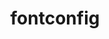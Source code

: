 ---
title: "fontconfig"
layout: cache
categories: [package, develop]
meta: {"versions": ["2.15.0"], "compilers": ["gcc@=10.2.1", "gcc@=10.5.0", "gcc@=11.1.0", "gcc@=11.4.0", "gcc@=13.3.0", "oneapi@=2024.2.1"], "oss": ["centos7", "rhel8", "ubuntu20.04", "ubuntu22.04"], "platforms": ["linux"], "targets": ["aarch64", "x86_64_v3"], "stacks": ["data-vis-sdk", "developer-tools-aarch64-linux-gnu", "developer-tools-manylinux2014", "developer-tools-x86_64_v3-linux-gnu", "e4s", "e4s-oneapi", "hep", "root"], "num_specs": 25, "num_specs_by_stack": {"developer-tools-manylinux2014": 1, "root": 25, "developer-tools-x86_64_v3-linux-gnu": 6, "developer-tools-aarch64-linux-gnu": 6, "data-vis-sdk": 4, "hep": 2, "e4s": 3, "e4s-oneapi": 3}}
spec_details: [{"hash": "2bc7blftw7dlepx7qbj5rtjrlzkz4u5f", "compiler": "gcc@=10.2.1", "versions": ["2.15.0"], "os": "centos7", "platform": "linux", "target": "x86_64_v3", "variants": ["build_system=autotools", "~pic"], "stacks": ["developer-tools-manylinux2014", "root"], "size": "-", "tarball": "https://binaries.spack.io/develop/build_cache/linux-centos7-x86_64_v3/gcc-10.2.1/fontconfig-2.15.0/linux-centos7-x86_64_v3-gcc-10.2.1-fontconfig-2.15.0-2bc7blftw7dlepx7qbj5rtjrlzkz4u5f.spack"}, {"hash": "2a3iw4syrv3cav2jokl6edq7dc7ceeko", "compiler": "gcc@=10.5.0", "versions": ["2.15.0"], "os": "centos7", "platform": "linux", "target": "x86_64_v3", "variants": ["build_system=autotools", "~pic"], "stacks": ["developer-tools-x86_64_v3-linux-gnu", "root"], "size": "-", "tarball": "https://binaries.spack.io/develop/build_cache/linux-centos7-x86_64_v3/gcc-10.5.0/fontconfig-2.15.0/linux-centos7-x86_64_v3-gcc-10.5.0-fontconfig-2.15.0-2a3iw4syrv3cav2jokl6edq7dc7ceeko.spack"}, {"hash": "2t7mmxnlw23u3yb6comahgzguqeivj7z", "compiler": "gcc@=10.5.0", "versions": ["2.15.0"], "os": "centos7", "platform": "linux", "target": "x86_64_v3", "variants": ["build_system=autotools", "~pic"], "stacks": ["developer-tools-x86_64_v3-linux-gnu", "root"], "size": "-", "tarball": "https://binaries.spack.io/develop/build_cache/linux-centos7-x86_64_v3/gcc-10.5.0/fontconfig-2.15.0/linux-centos7-x86_64_v3-gcc-10.5.0-fontconfig-2.15.0-2t7mmxnlw23u3yb6comahgzguqeivj7z.spack"}, {"hash": "axir62jkpnf6m6tltqbik6vvptaywzf7", "compiler": "gcc@=10.5.0", "versions": ["2.15.0"], "os": "centos7", "platform": "linux", "target": "x86_64_v3", "variants": ["build_system=autotools", "~pic"], "stacks": ["developer-tools-x86_64_v3-linux-gnu", "root"], "size": "-", "tarball": "https://binaries.spack.io/develop/build_cache/linux-centos7-x86_64_v3/gcc-10.5.0/fontconfig-2.15.0/linux-centos7-x86_64_v3-gcc-10.5.0-fontconfig-2.15.0-axir62jkpnf6m6tltqbik6vvptaywzf7.spack"}, {"hash": "d3ksqujl7gt4j6zbnstwfsswq755h6ye", "compiler": "gcc@=10.5.0", "versions": ["2.15.0"], "os": "centos7", "platform": "linux", "target": "x86_64_v3", "variants": ["build_system=autotools", "~pic"], "stacks": ["developer-tools-x86_64_v3-linux-gnu", "root"], "size": "-", "tarball": "https://binaries.spack.io/develop/build_cache/linux-centos7-x86_64_v3/gcc-10.5.0/fontconfig-2.15.0/linux-centos7-x86_64_v3-gcc-10.5.0-fontconfig-2.15.0-d3ksqujl7gt4j6zbnstwfsswq755h6ye.spack"}, {"hash": "ddxalqim4n7lb7k7jpfdqz3jowsducrh", "compiler": "gcc@=10.5.0", "versions": ["2.15.0"], "os": "centos7", "platform": "linux", "target": "x86_64_v3", "variants": ["build_system=autotools", "~pic"], "stacks": ["developer-tools-x86_64_v3-linux-gnu", "root"], "size": "-", "tarball": "https://binaries.spack.io/develop/build_cache/linux-centos7-x86_64_v3/gcc-10.5.0/fontconfig-2.15.0/linux-centos7-x86_64_v3-gcc-10.5.0-fontconfig-2.15.0-ddxalqim4n7lb7k7jpfdqz3jowsducrh.spack"}, {"hash": "z7fgflcbxv3sa5lbmefvkmbixp3lirou", "compiler": "gcc@=10.5.0", "versions": ["2.15.0"], "os": "centos7", "platform": "linux", "target": "x86_64_v3", "variants": ["build_system=autotools", "~pic"], "stacks": ["developer-tools-x86_64_v3-linux-gnu", "root"], "size": "-", "tarball": "https://binaries.spack.io/develop/build_cache/linux-centos7-x86_64_v3/gcc-10.5.0/fontconfig-2.15.0/linux-centos7-x86_64_v3-gcc-10.5.0-fontconfig-2.15.0-z7fgflcbxv3sa5lbmefvkmbixp3lirou.spack"}, {"hash": "4yg4n4iew6t4pdx7i2yqbmx5kzfn27sn", "compiler": "gcc@=13.3.0", "versions": ["2.15.0"], "os": "rhel8", "platform": "linux", "target": "aarch64", "variants": ["build_system=autotools", "~pic"], "stacks": ["developer-tools-aarch64-linux-gnu", "root"], "size": "-", "tarball": "https://binaries.spack.io/develop/build_cache/linux-rhel8-aarch64/gcc-13.3.0/fontconfig-2.15.0/linux-rhel8-aarch64-gcc-13.3.0-fontconfig-2.15.0-4yg4n4iew6t4pdx7i2yqbmx5kzfn27sn.spack"}, {"hash": "jzoeu2rjdf7l7gjrnivpc4zqszjxa2sx", "compiler": "gcc@=13.3.0", "versions": ["2.15.0"], "os": "rhel8", "platform": "linux", "target": "aarch64", "variants": ["build_system=autotools", "~pic"], "stacks": ["developer-tools-aarch64-linux-gnu", "root"], "size": "-", "tarball": "https://binaries.spack.io/develop/build_cache/linux-rhel8-aarch64/gcc-13.3.0/fontconfig-2.15.0/linux-rhel8-aarch64-gcc-13.3.0-fontconfig-2.15.0-jzoeu2rjdf7l7gjrnivpc4zqszjxa2sx.spack"}, {"hash": "nmql67vuibmjwtwfuaojfkjrdohiqglh", "compiler": "gcc@=13.3.0", "versions": ["2.15.0"], "os": "rhel8", "platform": "linux", "target": "aarch64", "variants": ["build_system=autotools", "~pic"], "stacks": ["developer-tools-aarch64-linux-gnu", "root"], "size": "-", "tarball": "https://binaries.spack.io/develop/build_cache/linux-rhel8-aarch64/gcc-13.3.0/fontconfig-2.15.0/linux-rhel8-aarch64-gcc-13.3.0-fontconfig-2.15.0-nmql67vuibmjwtwfuaojfkjrdohiqglh.spack"}, {"hash": "pqq3sujwk7247yri7n6u7terp5rxuxjc", "compiler": "gcc@=13.3.0", "versions": ["2.15.0"], "os": "rhel8", "platform": "linux", "target": "aarch64", "variants": ["build_system=autotools", "~pic"], "stacks": ["developer-tools-aarch64-linux-gnu", "root"], "size": "-", "tarball": "https://binaries.spack.io/develop/build_cache/linux-rhel8-aarch64/gcc-13.3.0/fontconfig-2.15.0/linux-rhel8-aarch64-gcc-13.3.0-fontconfig-2.15.0-pqq3sujwk7247yri7n6u7terp5rxuxjc.spack"}, {"hash": "rubpaelui3lrmqfwgvtelqwiccj3puet", "compiler": "gcc@=13.3.0", "versions": ["2.15.0"], "os": "rhel8", "platform": "linux", "target": "aarch64", "variants": ["build_system=autotools", "~pic"], "stacks": ["developer-tools-aarch64-linux-gnu", "root"], "size": "-", "tarball": "https://binaries.spack.io/develop/build_cache/linux-rhel8-aarch64/gcc-13.3.0/fontconfig-2.15.0/linux-rhel8-aarch64-gcc-13.3.0-fontconfig-2.15.0-rubpaelui3lrmqfwgvtelqwiccj3puet.spack"}, {"hash": "vz6ee7sa4e5a34ap6pxkqe67cg3euoic", "compiler": "gcc@=13.3.0", "versions": ["2.15.0"], "os": "rhel8", "platform": "linux", "target": "aarch64", "variants": ["build_system=autotools", "~pic"], "stacks": ["developer-tools-aarch64-linux-gnu", "root"], "size": "-", "tarball": "https://binaries.spack.io/develop/build_cache/linux-rhel8-aarch64/gcc-13.3.0/fontconfig-2.15.0/linux-rhel8-aarch64-gcc-13.3.0-fontconfig-2.15.0-vz6ee7sa4e5a34ap6pxkqe67cg3euoic.spack"}, {"hash": "44innjkgc244inetol2sywukzqhidr6w", "compiler": "gcc@=11.1.0", "versions": ["2.15.0"], "os": "ubuntu20.04", "platform": "linux", "target": "x86_64_v3", "variants": ["build_system=autotools", "~pic"], "stacks": ["data-vis-sdk", "root"], "size": "-", "tarball": "https://binaries.spack.io/develop/build_cache/linux-ubuntu20.04-x86_64_v3/gcc-11.1.0/fontconfig-2.15.0/linux-ubuntu20.04-x86_64_v3-gcc-11.1.0-fontconfig-2.15.0-44innjkgc244inetol2sywukzqhidr6w.spack"}, {"hash": "ocphudlpyhxvka6t33rvej3ajv6myfrj", "compiler": "gcc@=11.1.0", "versions": ["2.15.0"], "os": "ubuntu20.04", "platform": "linux", "target": "x86_64_v3", "variants": ["build_system=autotools", "~pic"], "stacks": ["data-vis-sdk", "root"], "size": "-", "tarball": "https://binaries.spack.io/develop/build_cache/linux-ubuntu20.04-x86_64_v3/gcc-11.1.0/fontconfig-2.15.0/linux-ubuntu20.04-x86_64_v3-gcc-11.1.0-fontconfig-2.15.0-ocphudlpyhxvka6t33rvej3ajv6myfrj.spack"}, {"hash": "6l6wbfl5sclkhkixux6jdncz6u5stbgm", "compiler": "gcc@=11.1.0", "versions": ["2.15.0"], "os": "ubuntu20.04", "platform": "linux", "target": "x86_64_v3", "variants": ["build_system=autotools", "~pic"], "stacks": ["data-vis-sdk", "root"], "size": "-", "tarball": "https://binaries.spack.io/develop/build_cache/linux-ubuntu20.04-x86_64_v3/gcc-11.1.0/fontconfig-2.15.0/linux-ubuntu20.04-x86_64_v3-gcc-11.1.0-fontconfig-2.15.0-6l6wbfl5sclkhkixux6jdncz6u5stbgm.spack"}, {"hash": "4dj46rl3i3jene3niys3ndmtbn7qimao", "compiler": "gcc@=11.1.0", "versions": ["2.15.0"], "os": "ubuntu20.04", "platform": "linux", "target": "x86_64_v3", "variants": ["build_system=autotools", "~pic"], "stacks": ["data-vis-sdk", "root"], "size": "-", "tarball": "https://binaries.spack.io/develop/build_cache/linux-ubuntu20.04-x86_64_v3/gcc-11.1.0/fontconfig-2.15.0/linux-ubuntu20.04-x86_64_v3-gcc-11.1.0-fontconfig-2.15.0-4dj46rl3i3jene3niys3ndmtbn7qimao.spack"}, {"hash": "jqiazfjjkvbopzqoq32cb52m2leucgey", "compiler": "gcc@=11.4.0", "versions": ["2.15.0"], "os": "ubuntu22.04", "platform": "linux", "target": "x86_64_v3", "variants": ["build_system=autotools", "~pic"], "stacks": ["hep", "root"], "size": "-", "tarball": "https://binaries.spack.io/develop/build_cache/linux-ubuntu22.04-x86_64_v3/gcc-11.4.0/fontconfig-2.15.0/linux-ubuntu22.04-x86_64_v3-gcc-11.4.0-fontconfig-2.15.0-jqiazfjjkvbopzqoq32cb52m2leucgey.spack"}, {"hash": "5llexqco3pfchrwbqit6kiwmjdlvtsgf", "compiler": "gcc@=11.4.0", "versions": ["2.15.0"], "os": "ubuntu22.04", "platform": "linux", "target": "x86_64_v3", "variants": ["build_system=autotools", "~pic"], "stacks": ["hep", "root"], "size": "-", "tarball": "https://binaries.spack.io/develop/build_cache/linux-ubuntu22.04-x86_64_v3/gcc-11.4.0/fontconfig-2.15.0/linux-ubuntu22.04-x86_64_v3-gcc-11.4.0-fontconfig-2.15.0-5llexqco3pfchrwbqit6kiwmjdlvtsgf.spack"}, {"hash": "daeae7t3lw67gk72jarwn5lzmgksuxbv", "compiler": "gcc@=11.4.0", "versions": ["2.15.0"], "os": "ubuntu22.04", "platform": "linux", "target": "x86_64_v3", "variants": ["build_system=autotools", "~pic"], "stacks": ["e4s", "root"], "size": "-", "tarball": "https://binaries.spack.io/develop/build_cache/linux-ubuntu22.04-x86_64_v3/gcc-11.4.0/fontconfig-2.15.0/linux-ubuntu22.04-x86_64_v3-gcc-11.4.0-fontconfig-2.15.0-daeae7t3lw67gk72jarwn5lzmgksuxbv.spack"}, {"hash": "2pdzb46mdk2kz7kcqjxkllqp3jh2ykxa", "compiler": "gcc@=11.4.0", "versions": ["2.15.0"], "os": "ubuntu22.04", "platform": "linux", "target": "x86_64_v3", "variants": ["build_system=autotools", "~pic"], "stacks": ["e4s", "root"], "size": "-", "tarball": "https://binaries.spack.io/develop/build_cache/linux-ubuntu22.04-x86_64_v3/gcc-11.4.0/fontconfig-2.15.0/linux-ubuntu22.04-x86_64_v3-gcc-11.4.0-fontconfig-2.15.0-2pdzb46mdk2kz7kcqjxkllqp3jh2ykxa.spack"}, {"hash": "btd37csjkppfe5pxqs2q6ifgthiuoofd", "compiler": "gcc@=11.4.0", "versions": ["2.15.0"], "os": "ubuntu22.04", "platform": "linux", "target": "x86_64_v3", "variants": ["build_system=autotools", "~pic"], "stacks": ["e4s", "root"], "size": "-", "tarball": "https://binaries.spack.io/develop/build_cache/linux-ubuntu22.04-x86_64_v3/gcc-11.4.0/fontconfig-2.15.0/linux-ubuntu22.04-x86_64_v3-gcc-11.4.0-fontconfig-2.15.0-btd37csjkppfe5pxqs2q6ifgthiuoofd.spack"}, {"hash": "6l7hkh2y5w5dr47rt22l7jptlfssjydf", "compiler": "oneapi@=2024.2.1", "versions": ["2.15.0"], "os": "ubuntu22.04", "platform": "linux", "target": "x86_64_v3", "variants": ["build_system=autotools", "~pic"], "stacks": ["e4s-oneapi", "root"], "size": "-", "tarball": "https://binaries.spack.io/develop/build_cache/linux-ubuntu22.04-x86_64_v3/oneapi-2024.2.1/fontconfig-2.15.0/linux-ubuntu22.04-x86_64_v3-oneapi-2024.2.1-fontconfig-2.15.0-6l7hkh2y5w5dr47rt22l7jptlfssjydf.spack"}, {"hash": "6p3mwk7p2e7sl234l4w7u6wje33ahpwi", "compiler": "oneapi@=2024.2.1", "versions": ["2.15.0"], "os": "ubuntu22.04", "platform": "linux", "target": "x86_64_v3", "variants": ["build_system=autotools", "~pic"], "stacks": ["e4s-oneapi", "root"], "size": "-", "tarball": "https://binaries.spack.io/develop/build_cache/linux-ubuntu22.04-x86_64_v3/oneapi-2024.2.1/fontconfig-2.15.0/linux-ubuntu22.04-x86_64_v3-oneapi-2024.2.1-fontconfig-2.15.0-6p3mwk7p2e7sl234l4w7u6wje33ahpwi.spack"}, {"hash": "e5qj5nxjuwqqnfiyqv4famlkqg3nusbd", "compiler": "oneapi@=2024.2.1", "versions": ["2.15.0"], "os": "ubuntu22.04", "platform": "linux", "target": "x86_64_v3", "variants": ["build_system=autotools", "~pic"], "stacks": ["e4s-oneapi", "root"], "size": "-", "tarball": "https://binaries.spack.io/develop/build_cache/linux-ubuntu22.04-x86_64_v3/oneapi-2024.2.1/fontconfig-2.15.0/linux-ubuntu22.04-x86_64_v3-oneapi-2024.2.1-fontconfig-2.15.0-e5qj5nxjuwqqnfiyqv4famlkqg3nusbd.spack"}]
---